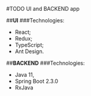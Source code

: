 #TODO UI and BACKEND app

##**UI** 
###Technologies:
* React;
* Redux;
* TypeScript;
* Ant Design.

##**BACKEND**
###Technologies:
* Java 11,
* Spring Boot 2.3.0
* RxJava 

